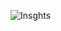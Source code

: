 ![Insghts](https://user-images.githubusercontent.com/25395379/177849964-54d9159d-2cf7-4ab7-a0a2-674ca9b38383.png)
